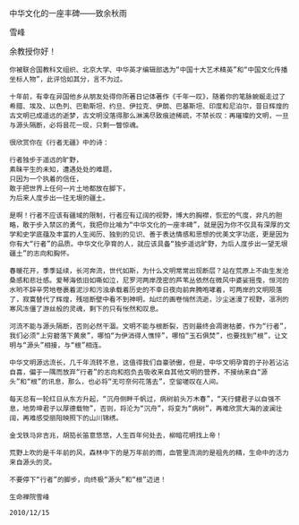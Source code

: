 中华文化的一座丰碑——致余秋雨

雪峰


余教授你好！

    你被联合国教科文组织、北京大学、中华英才编辑部选为“中国十大艺术精英”和“中国文化传播坐标人物”，此评恰如其分，言不为过。

    十年前，有幸在异国他乡从朋友处得你所著日记体著作《千年一叹》，随着你的笔脉蜿蜒走过了希腊、埃及、以色列、巴勒斯坦、约旦、伊拉克、伊朗、巴基斯坦、印度和尼泊尔，昔日辉煌的古文明已成遥远的逝梦，古文明没落得那么淋漓尽致痕迹稀疏，不禁长叹：再璀璨的文明，一旦与源头隔断，必将昙花一现，只剩一瞥惊魂。

    很欣赏你在《行者无疆》中的诗：

    行者独步于遥远的旷野，
    素昧平生的未知，遭遇处处的难题，
    只因为一个执着的信任，
    敢于把世界上任何一片土地都放在脚下，
    为后来人度步出一往无垠的疆土。

    是啊！行者不应该有疆域的限制，行者应有辽阔的视野，博大的胸襟，恢宏的气度，非凡的胆略，敢于步入禁区的勇气，我把你比喻为“中华文化的一座丰碑”，就是因为你不仅具有深厚的文学和史学底蕴及丰富的人生阅历、独到的见识、善于表达情感和思想的优美文字功底，更是因为你有大“行者”的品质。中华文化孕育的人，就应该具备“独步遥远旷野，为后人度步出一望无垠疆土”的志向和胸怀。

    春暖花开，季季延续，长河奔流，世代如斯，为什么文明常常出现断层？站在荒原上不由生发沧桑感和悲壮感。爱琴海依旧如嘶如泣，尼罗河两岸茂密的芦苇丛依然在微风中婆娑摇曳，恒河的水哟不辞辛劳地卷裹着泥沙和污浊承载着历史的不幸日夜向前奔腾咆哮着，可两岸的文明陨落了，寂寞替代了辉煌，残垣断壁中看不到神明，灿烂的画卷悄然流逝，沙尘迷漫了视野，凛冽的寒风冻僵了游丝般的灵魂，剩下的只有怅然和叹息。

    河流不能与源头隔断，否则必然干涸。文明不能与根断裂，否则最终会凋谢枯萎，作为“行者”，我们必须“上穷碧落下黄泉”，哪怕“为伊消得人憔悴”，哪怕“玉石俱焚”，也要找到“根”，让文明与“源头”相接，与“根”相连。

    中华文明源远流长，几千年流转不息，这值得我们自豪骄傲，但是，中华文明孕育的子孙若沾沾自喜，偏于一隅而放弃“行者”的志向和抱负去吸收来自其他文明的营养，不接纳来自“源头”和“根”的讯息，那么，也必将“无可奈何花落去”，空留嗟叹在人间。

    每天总有一轮红日从东方升起，“沉舟侧畔千帆过，病树前头万木春”，“天行健君子以自强不息，地势坤君子以厚德载物”，否则，将沦为“沉舟”，将变为“病树”，再难欣赏大海的波澜壮阔，再难感受丽阳映照下的山川锦绣。

    金戈铁马非吉兆，胡笳长笛意悠悠，人生百年何处去，柳暗花明找上帝！

    荒野上吹的是千年前的风，森林中下的是万年前的雨，血管里流淌的是祖先的精，生命中的活力来自源头的灵。

    不要停下“行者”的脚步，向终极“源头”和“根”迈进！

    生命禅院雪峰

    2010/12/15



